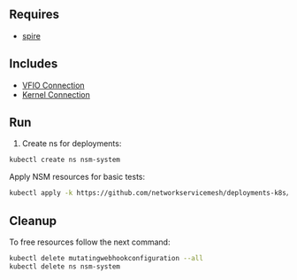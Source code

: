 ## Requires

- [spire](../spire)

## Includes

- [VFIO Connection](../use-cases/Vfio2Noop)
- [Kernel Connection](../use-cases/SriovKernel2Noop)

## Run

1. Create ns for deployments:
```bash
kubectl create ns nsm-system
```

Apply NSM resources for basic tests:
```bash
kubectl apply -k https://github.com/networkservicemesh/deployments-k8s/examples/sriov?ref=f51e483c361569efcd41934b403c33220dcf34e4
```

## Cleanup

To free resources follow the next command:
```bash
kubectl delete mutatingwebhookconfiguration --all
kubectl delete ns nsm-system
```
